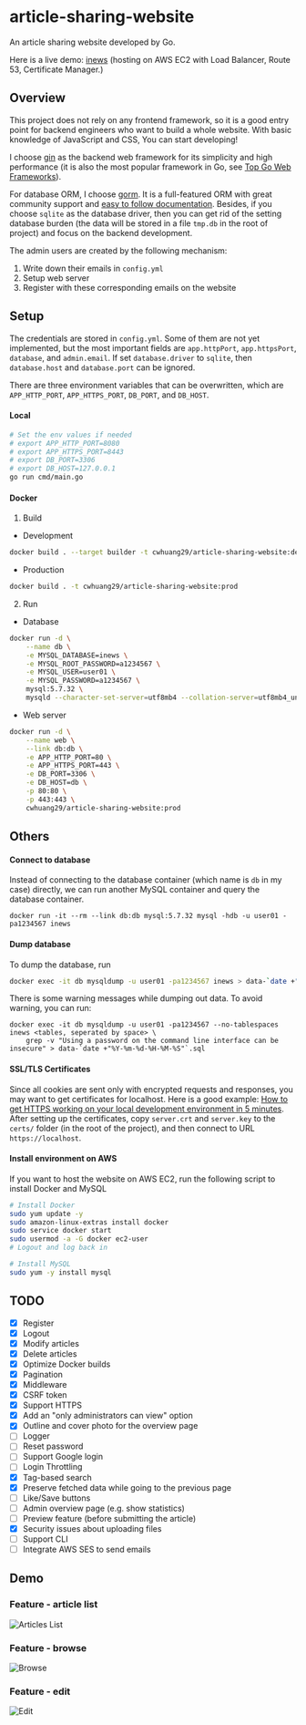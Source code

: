 # article-sharing-website
An article sharing website developed by Go.

Here is a live demo: [inews](https://www.inewsforpharm.com/) (hosting on AWS EC2 with Load Balancer, Route 53, Certificate Manager.)

## Overview
This project does not rely on any frontend framework, so it is a good entry point for backend engineers who want to build a whole website. With basic knowledge of JavaScript and CSS, You can start developing!

I choose [gin](https://github.com/gin-gonic/gin) as the backend web framework for its simplicity and high performance (it is also the most popular framework in Go, see [Top Go Web Frameworks](https://github.com/mingrammer/go-web-framework-stars)).

For database ORM, I choose [gorm](https://github.com/go-gorm/gorm). It is a full-featured ORM with great community support and [easy to follow documentation](https://gorm.io/docs/).
Besides, if you choose `sqlite` as the database driver, then you can get rid of the setting database burden (the data will be stored in a file `tmp.db` in the root of project) and focus on the backend development.

The admin users are created by the following mechanism:
1. Write down their emails in `config.yml`
2. Setup web server
3. Register with these corresponding emails on the website

## Setup
The credentials are stored in `config.yml`. Some of them are not yet implemented, but the most important fields are `app.httpPort`, `app.httpsPort`, `database`, and `admin.email`.  If set `database.driver` to `sqlite`, then `database.host` and `database.port` can be ignored.

There are three environment variables that can be overwritten, which are `APP_HTTP_PORT`, `APP_HTTPS_PORT`, `DB_PORT`, and `DB_HOST`.

#### Local
```bash
# Set the env values if needed
# export APP_HTTP_PORT=8080
# export APP_HTTPS_PORT=8443
# export DB_PORT=3306
# export DB_HOST=127.0.0.1
go run cmd/main.go
```

#### Docker
1. Build
* Development
```bash
docker build . --target builder -t cwhuang29/article-sharing-website:dev
```
* Production
```bash
docker build . -t cwhuang29/article-sharing-website:prod
```

2. Run
* Database
```bash
docker run -d \
    --name db \
    -e MYSQL_DATABASE=inews \
    -e MYSQL_ROOT_PASSWORD=a1234567 \
    -e MYSQL_USER=user01 \
    -e MYSQL_PASSWORD=a1234567 \
    mysql:5.7.32 \
    mysqld --character-set-server=utf8mb4 --collation-server=utf8mb4_unicode_ci
```
* Web server
```bash
docker run -d \
    --name web \
    --link db:db \
    -e APP_HTTP_PORT=80 \
    -e APP_HTTPS_PORT=443 \
    -e DB_PORT=3306 \
    -e DB_HOST=db \
    -p 80:80 \
    -p 443:443 \
    cwhuang29/article-sharing-website:prod
```

## Others

#### Connect to database
Instead of connecting to the database container (which name is `db` in my case) directly, we can run another MySQL container and query the database container.
```
docker run -it --rm --link db:db mysql:5.7.32 mysql -hdb -u user01 -pa1234567 inews
```

#### Dump database
To dump the database, run
```bash
docker exec -it db mysqldump -u user01 -pa1234567 inews > data-`date +"%Y-%m-%d-%H-%M-%S"`.sql
```

There is some warning messages while dumping out data. To avoid warning, you can run:
```
docker exec -it db mysqldump -u user01 -pa1234567 --no-tablespaces inews <tables, seperated by space> \
    grep -v "Using a password on the command line interface can be insecure" > data-`date +"%Y-%m-%d-%H-%M-%S"`.sql
```

#### SSL/TLS Certificates
Since all cookies are sent only with encrypted requests and responses, you may want to get certificates for localhost. Here is a good example: [How to get HTTPS working on your local development environment in 5 minutes](https://www.freecodecamp.org/news/how-to-get-https-working-on-your-local-development-environment-in-5-minutes-7af615770eec/).
After setting up the certificates, copy `server.crt` and `server.key` to the `certs/` folder (in the root of the project), and then connect to URL `https://localhost`.

#### Install environment on AWS
If you want to host the website on AWS EC2, run the following script to install Docker and MySQL
```bash
# Install Docker
sudo yum update -y
sudo amazon-linux-extras install docker
sudo service docker start
sudo usermod -a -G docker ec2-user
# Logout and log back in

# Install MySQL
sudo yum -y install mysql
```

## TODO
- [x]  Register
- [x]  Logout
- [x]  Modify articles
- [x]  Delete articles
- [x]  Optimize Docker builds
- [x]  Pagination
- [x]  Middleware
- [x]  CSRF token
- [x]  Support HTTPS
- [x]  Add an "only administrators can view" option
- [x]  Outline and cover photo for the overview page
- [ ]  Logger
- [ ]  Reset password
- [ ]  Support Google login
- [ ]  Login Throttling
- [x]  Tag-based search
- [x]  Preserve fetched data while going to the previous page
- [ ]  Like/Save buttons
- [ ]  Admin overview page (e.g. show statistics)
- [ ]  Preview feature (before submitting the article)
- [x]  Security issues about uploading files
- [ ]  Support CLI
- [ ]  Integrate AWS SES to send emails

## Demo
### Feature - article list
![Articles List](demo/articles-list.png)
### Feature - browse
![Browse](demo/browse.png)
### Feature - edit
![Edit](demo/edit.png)

